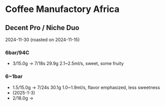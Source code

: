 # Coffee Manufactory Africa

## Decent Pro / Niche Duo

2024-11-30 (roasted on 2024-11-15)

### 6bar/94C

- 3/15.0g -> 7/18s 29.9g 2.1\~2.5ml/s, sweet, some fruity

### 6\~1bar

- 1.5/15.0g -> 7/24s 30.1g 1.0\~1.9ml/s, flavor emphasized, less sweetness
- (2025-1-3)
- 2/18.0g ->
